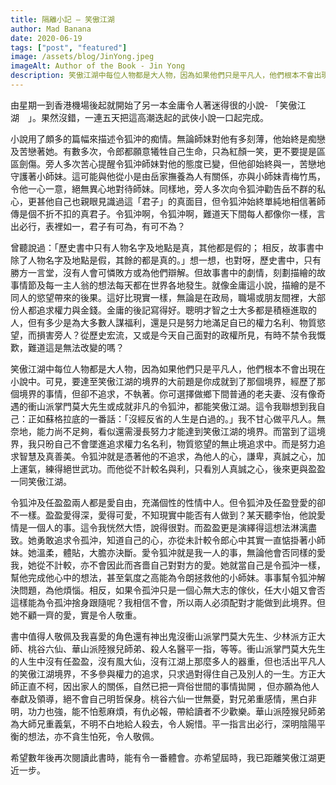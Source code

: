 ```yaml
---
title: 隔離小記 – 笑傲江湖
author: Mad Banana
date: 2020-06-19
tags: ["post", "featured"]
image: /assets/blog/JinYong.jpeg
imageAlt: Author of the Book - Jin Yong
description: 笑傲江湖中每位人物都是大人物，因為如果他們只是平凡人，他們根本不會出現在小說中。可見，要達至笑傲江湖的境界的大前題是你成就到了那個境界，經歷了那個境界的事情，但卻不追求，不執著。你可選擇做鄉下間普通的老夫妻、沒有像奇遇的衝山派掌門莫大先生或成就非凡的令狐沖，都能笑傲江湖。這令我聯想到我自己：正如蘇格拉底的一番話：「沒經反省的人生是白過的。」我不甘心做平凡人。無奈地，能力尚不足夠，看似還需漫長努力才能達到笑傲江湖的境界。而當到了這境界，我只昐自己不會墜進追求權力名名利，物質慾望的無止境追求中。而是努力追求智慧及真善美。令狐沖就是憑著他的不追求，為他人的心，謙卑，真誠之心，加上運氣，練得絕世武功。而他從不計較名與利，只看別人真誠之心，後來更與盈盈一同笑傲江湖。
---
```

由星期一到香港機場後起就開始了另一本金庸令人著迷得很的小說- 「笑傲江湖　」。果然沒錯，一連五天把這高潮迭起的武俠小說一口起完成。

小說用了頗多的篇幅來描述令狐沖的痴情。無論師妹對他有多刻薄，他始終是痴戀及苦戀著她。有數多次，令郎都願意犧牲自己生命，只為紅顏一笑，更不要提是區區劍傷。旁人多次苦心提醒令狐沖師妹對他的態度已變，但他卻始終與一，苦戀地守護著小師妹。這可能與他從小是由岳家撫養為人有關係，亦與小師妹青梅竹馬，令他一心一意，絕無異心地對待師妹。同樣地，旁人多次向令狐沖勸告岳不群的私心，更甚他自己也親眼見識過這「君子」的真面目，但令狐沖始終單純地相信著師傳是個不折不扣的真君子。令狐沖啊，令狐沖啊，難道天下間每人都像你一樣，言出必行，表裡如一，君子有可為，有可不為？

曾聽說過：「歷史書中只有人物名字及地點是真，其他都是假的； 相反，故事書中除了人物名字及地點是假，其餘的都是真的。」想一想，也對呀，歷史書中，只有勝方一言堂，沒有人會可憐敗方或為他們辯解。但故事書中的劇情，刻劃描繪的故事情節及每一主人翁的想法每天都在世界各地發生。就像金庸這小說，描繪的是不同人的慾望帶來的後果。這好比現實一樣，無論是在政局，職場或朋友間裡，大部份人都追求權力與金錢。金庸的後記寫得好。聰明才智之士大多都是積極進取的人，但有多少是為大多數人謀福利，還是只是努力地滿足自已的權力名利、物質慾望，而損害旁人？從歷史宏流，又或是今天自己面對的政權所見，有時不禁令我慨歎，難道這是無法改變的嗎？

笑傲江湖中每位人物都是大人物，因為如果他們只是平凡人，他們根本不會出現在小說中。可見，要達至笑傲江湖的境界的大前題是你成就到了那個境界，經歷了那個境界的事情，但卻不追求，不執著。你可選擇做鄉下間普通的老夫妻、沒有像奇遇的衝山派掌門莫大先生或成就非凡的令狐沖，都能笑傲江湖。這令我聯想到我自己：正如蘇格拉底的一番話：「沒經反省的人生是白過的。」我不甘心做平凡人。無奈地，能力尚不足夠，看似還需漫長努力才能達到笑傲江湖的境界。而當到了這境界，我只昐自己不會墜進追求權力名名利，物質慾望的無止境追求中。而是努力追求智慧及真善美。令狐沖就是憑著他的不追求，為他人的心，謙卑，真誠之心，加上運氣，練得絕世武功。而他從不計較名與利，只看別人真誠之心，後來更與盈盈一同笑傲江湖。

令狐沖及任盈盈兩人都是愛自由，充滿個性的性情中人。但令狐沖及任盈登愛的卻不一樣。盈盈愛得深，愛得可愛，不知現實中能否有人做到？某天聽李怡，他說愛情是一個人的事。這令我恍然大悟，說得很對。而盈盈更是演繹得這想法淋漓盡致。她勇敢追求令孤沖，知道自己的心，亦從未計較令郎心中其實一直惦掛著小師妹。她溫柔，體貼，大膽亦決斷。愛令狐沖就是我一人的事，無論他會否同樣的愛我，她從不計較，亦不會因此而吝嗇自己對對方的愛。她就當自己是令孤沖一樣，幫他完成他心中的想法，甚至氣度之高能為令朗拯救他的小師妹。事事幫令狐沖解決問題，為他煩惱。相反，如果令孤沖只是一個心無大志的傢伙，任大小姐又會否這樣能為令孤沖捨身跟隨呢？我相信不會，所以兩人必須配對才能做到此境界。但她不顧一齊的愛，實是令人敬重。

書中值得人敬佩及我喜愛的角色還有神出鬼沒衝山派掌門莫大先生、少林派方正大師、桃谷六仙、華山派陸猴兒師弟、殺人名醫平一指，等等。衝山派掌門莫大先生的人生中沒有任盈盈，沒有風大仙，沒有江湖上那麼多人的器重，但也活出平凡人的笑傲江湖境界，不多參與權力的追求，只求過對得住自己及別人的一生。方正大師正直不柯，因出家人的關係，自然已把一齊俗世間的事情拋開 ，但亦願為他人奉獻及領導，絕不會自己明哲保身。桃谷六仙一世無憂，對兄弟重感情，黑白非明，功力也強，能不怕惹麻煩，有仇必報，帶給讀者不少歡樂。華山派陸猴兒師弟為大師兄重義氣，不明不白地給人殺去，令人婉惜。平一指言出必行，深明陰陽平衡的想法，亦不貪生怕死，令人敬佩。

希望數年後再次閱讀此書時，能有令一番體會。亦希望屆時，我已距離笑傲江湖更近一步。
